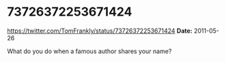 # 73726372253671424
https://twitter.com/TomFrankly/status/73726372253671424
**Date:** 2011-05-26

What do you do when a famous author shares your name?

